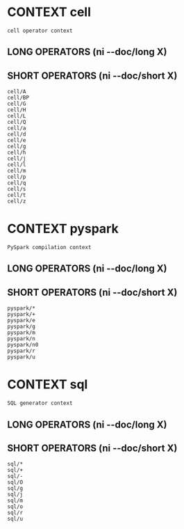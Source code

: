 
# CONTEXT cell
	cell operator context

## LONG OPERATORS (ni --doc/long X)

## SHORT OPERATORS (ni --doc/short X)
	cell/A
	cell/BP
	cell/G
	cell/H
	cell/L
	cell/Q
	cell/a
	cell/d
	cell/e
	cell/g
	cell/h
	cell/j
	cell/l
	cell/m
	cell/p
	cell/q
	cell/s
	cell/t
	cell/z

# CONTEXT pyspark
	PySpark compilation context

## LONG OPERATORS (ni --doc/long X)

## SHORT OPERATORS (ni --doc/short X)
	pyspark/*
	pyspark/+
	pyspark/e
	pyspark/g
	pyspark/m
	pyspark/n
	pyspark/n0
	pyspark/r
	pyspark/u

# CONTEXT sql
	SQL generator context

## LONG OPERATORS (ni --doc/long X)

## SHORT OPERATORS (ni --doc/short X)
	sql/*
	sql/+
	sql/-
	sql/O
	sql/g
	sql/j
	sql/m
	sql/o
	sql/r
	sql/u
